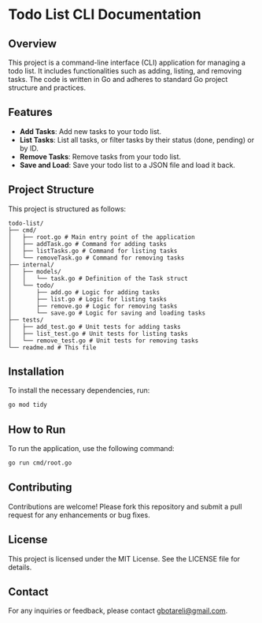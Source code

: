 # Todo List CLI Documentation

## Overview
This project is a command-line interface (CLI) application for managing a todo list. It includes functionalities such as adding, listing, and removing tasks. The code is written in Go and adheres to standard Go project structure and practices.

## Features
- **Add Tasks**: Add new tasks to your todo list.
- **List Tasks**: List all tasks, or filter tasks by their status (done, pending) or by ID.
- **Remove Tasks**: Remove tasks from your todo list.
- **Save and Load**: Save your todo list to a JSON file and load it back.

## Project Structure
This project is structured as follows:
```
todo-list/
├── cmd/
│   ├── root.go # Main entry point of the application
│   ├── addTask.go # Command for adding tasks
│   ├── listTasks.go # Command for listing tasks
│   └── removeTask.go # Command for removing tasks
├── internal/
│   ├── models/
│   │   └── task.go # Definition of the Task struct
│   └── todo/
│       ├── add.go # Logic for adding tasks
│       ├── list.go # Logic for listing tasks
│       ├── remove.go # Logic for removing tasks
│       └── save.go # Logic for saving and loading tasks
├── tests/
│   ├── add_test.go # Unit tests for adding tasks
│   ├── list_test.go # Unit tests for listing tasks
│   └── remove_test.go # Unit tests for removing tasks
└── readme.md # This file
```

## Installation
To install the necessary dependencies, run:
```sh
go mod tidy
```

## How to Run
To run the application, use the following command:
```sh
go run cmd/root.go
```

## Contributing
Contributions are welcome! Please fork this repository and submit a pull request for any enhancements or bug fixes.

## License
This project is licensed under the MIT License. See the LICENSE file for details.

## Contact
For any inquiries or feedback, please contact gbotareli@gmail.com.

